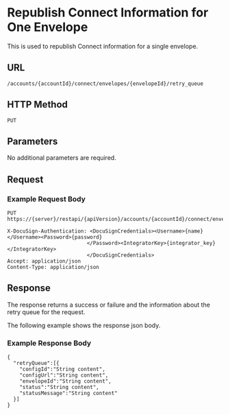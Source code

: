 # Republish Connect Information for One Envelope

This is used to republish Connect information for a single envelope.

## URL

    /accounts/{accountId}/connect/envelopes/{envelopeId}/retry_queue

## HTTP Method

    PUT

## Parameters

No additional parameters are required.

## Request

### Example Request Body

    PUT 
    https://{server}/restapi/{apiVersion}/accounts/{accountId}/connect/envelopes/{envelopeId}/retry_queue
    
    X-DocuSign-Authentication: <DocuSignCredentials><Username>{name}</Username><Password>{password}
                              </Password><IntegratorKey>{integrator_key}</IntegratorKey>
                              </DocuSignCredentials>
    Accept: application/json
    Content-Type: application/json

## Response

The response returns a success or failure and the information about the retry queue for the request.

The following example shows the response json body.

### Example Response Body

    {
      "retryQueue":[{
        "configId":"String content",
        "configUrl":"String content",
        "envelopeId":"String content",
        "status":"String content",
        "statusMessage":"String content"
      }]
    }
